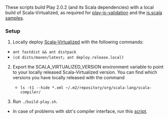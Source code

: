 These scripts build Play 2.0.2 (and its Scala dependencies) with a local
build of Scala-Virtualized, as required for
[play-js-validation](http://github.com/namin/play-js-validation)
and the [js.scala samples](http://github.com/js-scala/samples).

### Setup

1. Locally deploy [Scala-Virtualized](http://github.com/namin/scala/tree/js) with the following commands:
  * `ant fastdist && ant distpack`
  * `(cd dists/maven/latest; ant deploy.release.local)`

2. Export the SCALA_VIRTUALIZED_VERSION environment variable to point
   to your locally released Scala-Virtualized version. You can find
   which versions you have locally released with the command
   * `ls -t1 --hide *.xml ~/.m2/repository/org/scala-lang/scala-compiler/`

3. Run `./build-play.sh`.
  * In case of problems with sbt's compiler interface, run this [script](https://gist.github.com/1643715).
